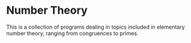 # Number Theory
This is a collection of programs dealing in topics included in elementary number theory, ranging from congruences to primes.
